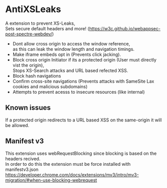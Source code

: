 # AntiXSLeaks

A extension to prevent XS-Leaks,  
Sets secure default headers and more! (https://w3c.github.io/webappsec-post-spectre-webdev/)

- Dont allow cross origin to access the window reference,  
as this can leak the window length and navigation timings.
- Make iframe embeds opt in (Prevents click jacking).
- Block cross origin Initiator if its a protected origin (User must directly vist the origin),  
Stops XS-Search attacks and URL based refected XSS.
- Block hash navigations
- Confirm cross-site navigations (Prevents attacks with SameSite Lax cookies and malicious subdomains)
- Attempts to prevent acesss to insecure resources (like internal)

## Known issues
If a protected origin redirects to a URL based XSS on the same-origin it will be allowed.

## Manifest v3
This extension uses webRequestBlocking since blocking is based on the headers recived.  
In order to do this the extension must be force installed with manifestv3.json  
https://developer.chrome.com/docs/extensions/mv3/intro/mv3-migration/#when-use-blocking-webrequest
